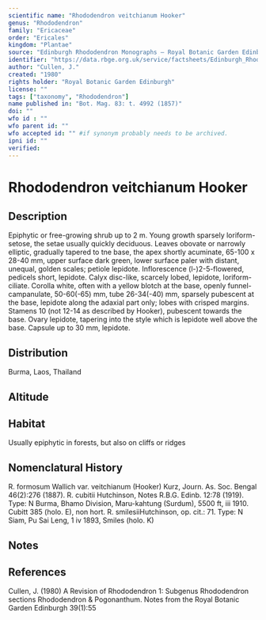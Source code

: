 ```yaml
---
scientific name: "Rhododendron veitchianum Hooker"
genus: "Rhododendron"
family: "Ericaceae"
order: "Ericales"
kingdom: "Plantae"
source: "Edinburgh Rhododendron Monographs – Royal Botanic Garden Edinburgh"
identifier: "https://data.rbge.org.uk/service/factsheets/Edinburgh_Rhododendron_Monographs.xhtml"
author: "Cullen, J."
created: "1980"
rights holder: "Royal Botanic Garden Edinburgh"
license: ""
tags: ["taxonomy", "Rhododendron"]
name published in: "Bot. Mag. 83: t. 4992 (1857)"
doi: ""
wfo id : ""
wfo parent id: ""
wfo accepted id: "" #if synonym probably needs to be archived.                      
ipni id: ""
verified:
---
```


                       

# Rhododendron veitchianum Hooker

## Description
Epiphytic or free-growing shrub up to 2 m. Young growth sparsely loriform-setose, the setae usually quickly deciduous. Leaves obovate or narrowly elliptic, gradually tapered to tne base, the apex shortly acuminate, 65-100 x 28-40 mm, upper surface dark green, lower surface paler with distant, unequal, golden scales; petiole lepidote. Inflorescence (l-)2-5-flowered, pedicels short, lepidote. Calyx disc-like, scarcely lobed, lepidote, loriform-ciliate. Corolla white, often with a yellow blotch at the base, openly funnel-campanulate, 50-60(-65) mm, tube 26-34(-40) mm, sparsely pubescent at the base, lepidote along the adaxial part only; lobes with crisped margins. Stamens 10 (not 12-14 as described by Hooker), pubescent towards the base. Ovary lepidote, tapering into the style which is lepidote well above the base. Capsule up to 30 mm, lepidote.

## Distribution
Burma, Laos, Thailand

## Altitude


## Habitat
Usually epiphytic in forests, but also on cliffs or ridges

## Nomenclatural History
R. formosum Wallich var. veitchianum (Hooker) Kurz, Journ. As. Soc. Bengal 46(2):276 (1887). R. cubitii Hutchinson, Notes R.B.G. Edinb. 12:78 (1919). Type: N Burma, Bhamo Division, Maru-kahtung (Surdum), 5500 ft, iii 1910. Cubitt 385 (holo. E), non hort. R. smilesiiHutchinson, op. cit.: 71. Type: N Siam, Pu Sai Leng, 1 iv 1893, Smiles (holo. K)
                       
## Notes


## References

Cullen, J. (1980) A Revision of Rhododendron 1: Subgenus Rhododendron sections Rhododendron & Pogonanthum. Notes from the Royal Botanic Garden Edinburgh 39(1):55
